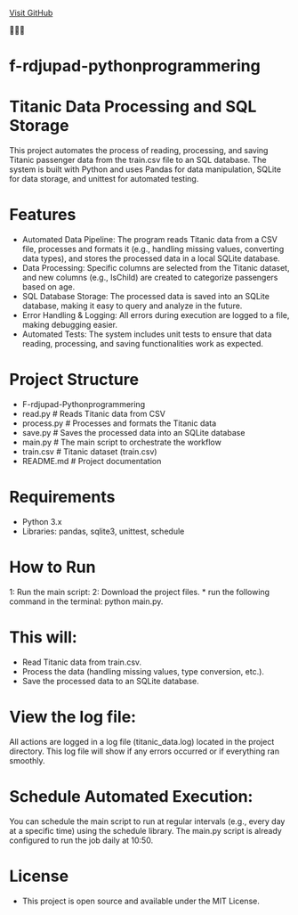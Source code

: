   [Visit GitHub](https://github.com/Mustafaalmazerli)

🙌🙌😎
# f-rdjupad-pythonprogrammering
# Titanic Data Processing and SQL Storage
This project automates the process of reading, processing, and saving Titanic passenger data from the train.csv file to an SQL database. The system is built with Python and uses Pandas for data manipulation, SQLite for data storage, and unittest for automated testing.

# Features
 * Automated Data Pipeline: The program reads Titanic data from a CSV file, processes and formats it (e.g., handling missing values, converting data types), and stores the processed data in a local 
 SQLite database.
* Data Processing: Specific columns are selected from the Titanic dataset, and new columns (e.g., IsChild) are created to categorize passengers based on age.
* SQL Database Storage: The processed data is saved into an SQLite database, making it easy to query and analyze in the future.
* Error Handling & Logging: All errors during execution are logged to a file, making debugging easier.
* Automated Tests: The system includes unit tests to ensure that data reading, processing, and saving functionalities work as expected.



# Project Structure

   * F-rdjupad-Pythonprogrammering
   * read.py              # Reads Titanic data from CSV
   * process.py           # Processes and formats the Titanic data
   * save.py              # Saves the processed data into an SQLite database
   * main.py              # The main script to orchestrate the workflow
   * train.csv            # Titanic dataset (train.csv)
   * README.md            # Project documentation



# Requirements
  *  Python 3.x
  *  Libraries: pandas, sqlite3, unittest, schedule



# How to Run
 1: Run the main script:
 2: Download the project files.
    * run the following command in the terminal:
     python main.py.


# This will:

* Read Titanic data from train.csv.
* Process the data (handling missing values, type conversion, etc.).
* Save the processed data to an SQLite database.

# View the log file:

All actions are logged in a log file (titanic_data.log) located in the project directory. This log file will show if any errors occurred or if everything ran smoothly.


# Schedule Automated Execution:
You can schedule the main script to run at regular intervals (e.g., every day at a specific time) using the schedule library. The main.py script is already configured to run the job daily at 10:50.



# License
  * This project is open source and available under the MIT License.
